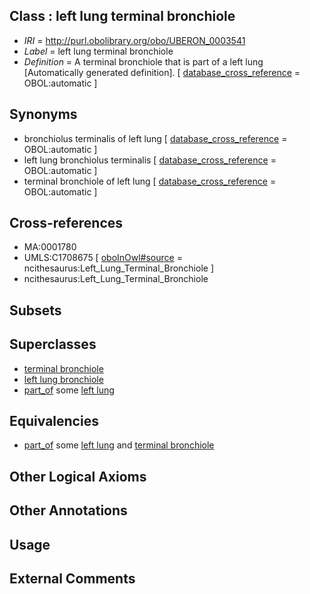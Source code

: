 
## Class : left lung terminal bronchiole

 * *IRI* = http://purl.obolibrary.org/obo/UBERON_0003541
 * *Label* = left lung terminal bronchiole
 * *Definition* = A terminal bronchiole that is part of a left lung [Automatically generated definition]. [ [database_cross_reference](../../ef/oboInOwl#hasDbXref.md) = OBOL:automatic ]

## Synonyms

 * bronchiolus terminalis of left lung [ [database_cross_reference](../../ef/oboInOwl#hasDbXref.md) = OBOL:automatic ]
 * left lung bronchiolus terminalis [ [database_cross_reference](../../ef/oboInOwl#hasDbXref.md) = OBOL:automatic ]
 * terminal bronchiole of left lung [ [database_cross_reference](../../ef/oboInOwl#hasDbXref.md) = OBOL:automatic ]

## Cross-references

 * MA:0001780
 * UMLS:C1708675 [ [oboInOwl#source](../../ce/oboInOwl#source.md) = ncithesaurus:Left_Lung_Terminal_Bronchiole ]
 * ncithesaurus:Left_Lung_Terminal_Bronchiole

## Subsets


## Superclasses

 * [terminal bronchiole](../../UBERON/87/UBERON_0002187.md)
 * [left lung bronchiole](../../UBERON/39/UBERON_0003539.md)
 * [part_of](../../BFO/50/BFO_0000050.md) some [left lung](../../UBERON/68/UBERON_0002168.md)

## Equivalencies

 * [part_of](../../BFO/50/BFO_0000050.md) some [left lung](../../UBERON/68/UBERON_0002168.md) and [terminal bronchiole](../../UBERON/87/UBERON_0002187.md)

## Other Logical Axioms


## Other Annotations


## Usage


## External Comments

